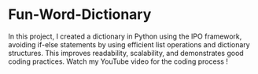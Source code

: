 # Fun-Word-Dictionary
In this project, I created a dictionary in Python using the IPO framework, avoiding if-else statements by using efficient list operations and dictionary structures. This improves readability, scalability, and demonstrates good coding practices. Watch my YouTube video for the coding process !
